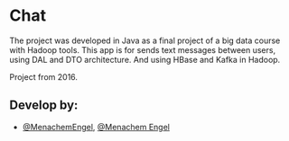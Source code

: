 # Chat

The project was developed in Java as a final project of a big data course with Hadoop tools. This app is for sends text messages between users, using DAL and DTO architecture. And using HBase and Kafka in Hadoop.

Project from 2016.

## Develop by:

- [@MenachemEngel](https://www.github.com/MenachemEngel), [@Menachem Engel](https://www.linkedin.com/in/menachem-engel-73a533b0) 

